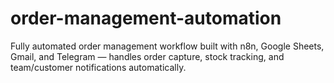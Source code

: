 # order-management-automation
Fully automated order management workflow built with n8n, Google Sheets, Gmail, and Telegram — handles order capture, stock tracking, and team/customer notifications automatically.
